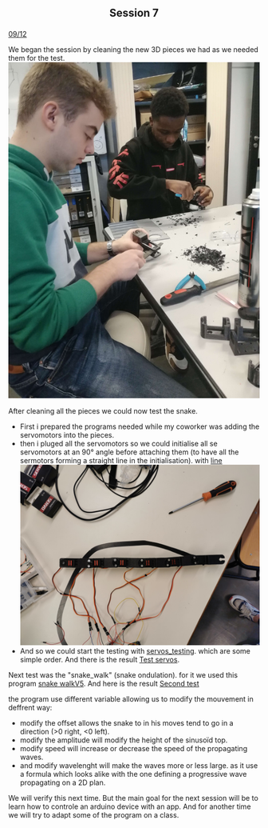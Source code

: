 ## <p align=center> Session 7
<ins>09/12</ins>

We began the session by cleaning the new 3D pieces we had as we needed them for the test.
![cleaning time](https://github.com/YOUSSNDR/PolySnake/blob/main/Rapports/Soufiani%20Younousse/images%20younousse/cleaning%20session.jpg) 

After cleaning all the pieces we could now test the snake.
- First i prepared the programs needed while my coworker was adding the servomotors into the pieces.
- then i pluged all the servomotors so we could initialise all se servomotors at an 90° angle before attaching them (to have all the sermotors forming a straight line in the initialisation).
with [line](https://github.com/YOUSSNDR/PolySnake/blob/main/programmes/servomoteurs/D%C3%A9placement/ligne/ligne.ino)
![snake](https://github.com/YOUSSNDR/PolySnake/blob/main/Rapports/Soufiani%20Younousse/images%20younousse/full_snaketest2.jpg)
- And so we could start the testing with [servos_testing](https://github.com/YOUSSNDR/PolySnake/blob/main/programmes/servomoteurs/D%C3%A9placement/servos_testing/servos_testing.ino).
which are some simple order. And there is the result [Test servos](https://youtu.be/MFZg65ag1Ys).

Next test was the "snake_walk" (snake ondulation).
for it we used this program [snake walkV5](https://github.com/YOUSSNDR/PolySnake/blob/main/programmes/servomoteurs/D%C3%A9placement/snakewalkV5.0.0/snakewalkV5.0.0.ino).
And here is the result [Second test](https://youtu.be/CUl1Hz0VQxA)

the program use different variable allowing us to modify the mouvement in deffrent way:
- modify the offset allows the snake to in his moves tend to go in a direction (>0 right, <0 left).
- modify the amplitude will modify the height of the sinusoïd top.
- modify speed will increase or decrease the speed of the propagating waves.
- and modify wavelenght will make the waves more or less large.
as it use a formula which looks alike with  the one defining a progressive wave propagating on a 2D plan.

We will verify this next time.
But the main goal for the next session will be to learn how to controle an arduino device with an app.
And for another time we will try to adapt some of the program on a class. 